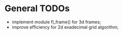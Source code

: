 # General TODOs

* implement module fl_frame() for 3d frames;
* improve efficiency for 2d exadecimal grid algorithm;
